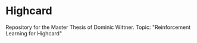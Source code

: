 # Highcard
Repository for the Master Thesis of Dominic Wittner. Topic: "Reinforcement Learning for Highcard"

